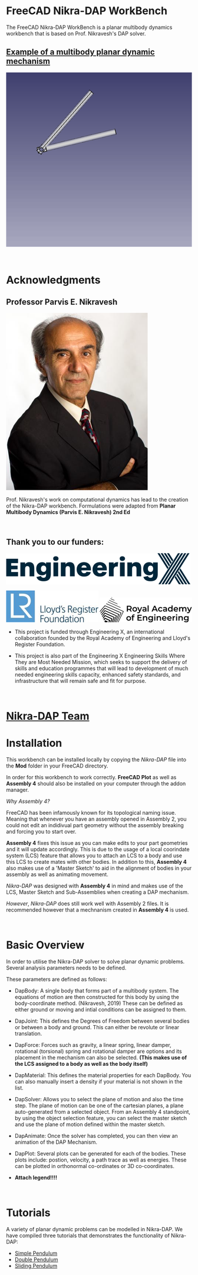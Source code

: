 # FreeCAD Nikra-DAP WorkBench

The FreeCAD Nikra-DAP WorkBench is a planar multibody dynamics workbench that is based on Prof. Nikravesh's DAP solver. 

## [Example of a multibody planar dynamic mechanism](./Tutorials/Double_Pendulum/Double_Pendulum.MD)
![Opening the WorkBench](./Tutorials/Double_Pendulum/Illustrations/21.gif)

<br />

# Acknowledgments

## Professor Parvis E. Nikravesh

![Opening the WorkBench](./Team/Nikra.jpg)

Prof. Nikravesh's work on computational dynamics has lead to the creation of the Nikra-DAP workbench. Formulations were adapted from **Planar Multibody Dynamics (Parvis E. Nikravesh) 2nd Ed**

<br />

## Thank you to our funders:

![Opening the WorkBench](./Logos/EngX.png)

![Opening the WorkBench](./Logos/LRF.jpg)
![Opening the WorkBench](./Logos/RAE_B.png)

- This project is funded through Engineering X, an international collaboration founded by the Royal Academy of Engineering and Lloyd's Register Foundation.

- This project is also part of the Engineering X Engineering Skills Where They are Most Needed Mission, which seeks to support the delivery of skills and education programmes that will lead to development of much needed engineering skills capacity, enhanced      safety standards, and infrastructure that will remain safe and fit for purpose.

<br />

# [Nikra-DAP Team](./Nikra-DAP-Team.MD)

# Installation

This workbench can be installed locally by copying the *Nikra-DAP* file into the **Mod** folder in your FreeCAD directory. 

In order for this workbench to work correctly. **FreeCAD Plot** as well as **Assembly 4** should also be installed on your computer through the addon manager. 

*Why Assembly 4?* 

FreeCAD has been infamously known for its topological naming issue. Meaning that whenever you have an assembly opened in Assembly 2, you could not edit an indidivual part geometry without the assembly breaking and forcing you to start over.

**Assembly 4** fixes this issue as you can make edits to your part geometries and it will update accordingly. This is due to the usage of a local coorindate system (LCS) feature that allows you to attach an LCS to a body and use this LCS to create mates with other bodies. In addition to this, **Assembly 4** also makes use of a 'Master Sketch' to aid in the alignment of bodies in your assembly as well as animating movement.   

*Nikra-DAP* was designed with **Assembly 4** in mind and makes use of the LCS, Master Sketch and Sub-Assemblies when creating a DAP mechanism. 

*However*, *Nikra-DAP* does still work well with Assembly 2 files. It is recommended however that a mechnanism created in **Assembly 4** is used. 

<br />

# Basic Overview 

In order to utilise the Nikra-DAP solver to solve planar dynamic problems. Several analysis parameters needs to be defined. 

These parameters are defined as follows: 

* DapBody: A single body that forms part of a multibody system. The equations of motion are then constructed for this body by using the body-coordinate method. (Nikravesh, 2019) These can be defined as either ground or moving and intial conditions can be assigned to them.

* DapJoint: This defines the Degrees of Freedom between several bodies or between a body and ground. This can either be revolute or linear translation. 

* DapForce:  Forces such as gravity, a linear spring, linear damper, rotational (torsional) spring and rotational damper are options and its placement in the mechanism can also be selected. **(This makes use of the LCS assigned to a body as well as the body itself)** 

* DapMaterial: This defines the material properties for each DapBody. You can also manually insert a density if your material is not shown in the list. 

* DapSolver: Allows you to select the plane of motion and also the time step. The plane of motion can be one of the cartesian planes, a plane auto-generated from a selected object. From an Assembly 4 standpoint, by using the object selection feature, you can select the master sketch and use the plane of motion defined within the master sketch. 

* DapAnimate: Once the solver has completed, you can then view an animation of the DAP Mechanism. 

* DapPlot: Several plots can be generated for each of the bodies. These plots include: postion, velocity, a path trace as well as energies. These can be plotted in orthonormal co-ordinates or 3D co-coordinates. 

* **Attach legend!!!!**

<br />

# Tutorials 

A variety of planar dynamic problems can be modelled in Nikra-DAP. We have compiled three tutorials that demonstrates the functionality of Nikra-DAP: 

- [Simple Pendulum](./Tutorials/Simple_Pendulum/Simple_Pendulum.MD)
- [Double Pendulum](./Tutorials/Double_Pendulum/Double_Pendulum.MD)
- [Sliding Pendulum](./Tutorials/Sliding_Pendulum/Sliding_Pendulum.MD)






